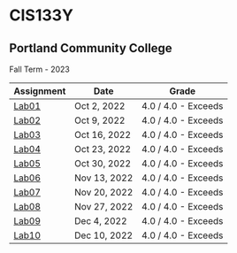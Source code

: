 # CIS133Y



## Portland Community College 
Fall Term - 2023

| Assignment    | Date         | Grade                |
| ------------- | ------------ | -------------------- |
| [Lab01](./lab_1/) | Oct 2, 2022  | 4.0 / 4.0 - Exceeds  |
| [Lab02](./lab2/) | Oct 9, 2022  | 4.0 / 4.0 - Exceeds  |
| [Lab03](./Lab3/) | Oct 16, 2022 | 4.0 / 4.0 - Exceeds  |
| [Lab04](./lab4/) | Oct 23, 2022 | 4.0 / 4.0 - Exceeds  |
| [Lab05](./lab5/) | Oct 30, 2022 | 4.0 / 4.0 - Exceeds  |
| [Lab06](./lab6/) | Nov 13, 2022 | 4.0 / 4.0 - Exceeds  |
| [Lab07](./lab7)  | Nov 20, 2022 | 4.0 / 4.0 - Exceeds  |
| [Lab08](./lab8)  | Nov 27, 2022 | 4.0 / 4.0 - Exceeds |
| [Lab09](./lab9)  | Dec 4, 2022  | 4.0 / 4.0 - Exceeds  |
| [Lab10](./lab10)  | Dec 10, 2022  | 4.0 / 4.0 - Exceeds  |
